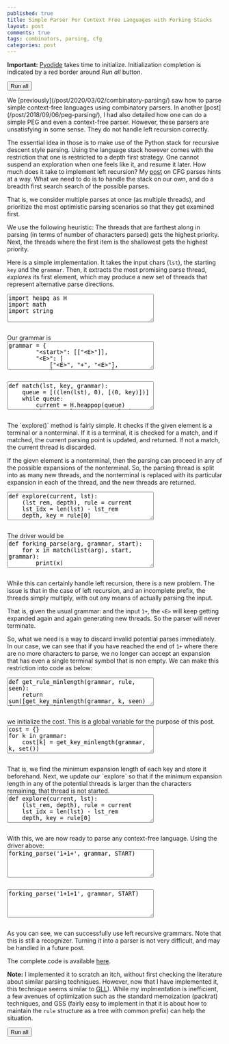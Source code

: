```yaml
---
published: true
title: Simple Parser For Context Free Languages with Forking Stacks
layout: post
comments: true
tags: combinators, parsing, cfg
categories: post
---
```

<script type="text/javascript">window.languagePluginUrl='/resources/pyodide/full/3.9/';</script>
<script src="/resources/pyodide/full/3.9/pyodide.js"></script>
<link rel="stylesheet" type="text/css" media="all" href="/resources/skulpt/css/codemirror.css">
<link rel="stylesheet" type="text/css" media="all" href="/resources/skulpt/css/solarized.css">
<link rel="stylesheet" type="text/css" media="all" href="/resources/skulpt/css/env/editor.css">

<script src="/resources/skulpt/js/codemirrorepl.js" type="text/javascript"></script>
<script src="/resources/skulpt/js/python.js" type="text/javascript"></script>
<script src="/resources/pyodide/js/env/editor.js" type="text/javascript"></script>

**Important:** [Pyodide](https://pyodide.readthedocs.io/en/latest/) takes time to initialize.
Initialization completion is indicated by a red border around *Run all* button.
<form name='python_run_form'>
<button type="button" name="python_run_all">Run all</button>
</form>
We [previously](/post/2020/03/02/combinatory-parsing/) saw how to parse simple context-free
languages using combinatory parsers. In another [post](/post/2018/09/06/peg-parsing/), I had
also detailed how one can do a simple PEG and even a context-free parser. However, these
parsers are unsatisfying in some sense. They do not handle left recursion correctly.

The essential idea in those is to make use of the Python stack for recursive descent style 
parsing. Using the language stack however comes with the restriction that one is restricted 
to a depth first strategy. One cannot suspend an exploration when one feels like it, and 
resume it later. How much does it take to implement left recursion? My [post](/post/2018/09/06/peg-parsing/)
on CFG parses hints at a way. What we need to do is to handle the stack on our own, and do 
a breadth first search search of the possible parses.

That is, we consider multiple parses at once (as multiple threads), and prioritize the most
optimistic parsing scenarios so that they get examined first.

We use the following heuristic: The threads that are farthest along in parsing (in terms
of number of characters parsed) gets the highest priority. Next, the threads where the
first item is the shallowest gets the highest priority.

Here is a simple implementation. It takes the input chars (`lst`), the starting `key` and
the `grammar`. Then, it extracts the most promising parse thread, *explores* its first element,
which may produce a new set of threads that represent alternative parse directions.

<!--
############
import heapq as H
import math
import string

############
-->
<form name='python_run_form'>
<textarea cols="40" rows="4" name='python_edit'>
import heapq as H
import math
import string
</textarea><br />
<pre class='Output' name='python_output'></pre>
<div name='python_canvas'></div>
</form>
Our grammar is

<!--
############
grammar = {
        "<start>": [["<E>"]],
        "<E>": [
            ["<E>", "+", "<E>"],
            ["<E>", "-", "<E>"],
            ["(", "<E>", ")"],
            ["<digits>"],
            ],
        "<digits>": [["<digits>", "<digit>"], ["<digit>"]],
        "<digit>": [[str(i)] for i in string.digits]
        }
START = '<start>'

############
-->
<form name='python_run_form'>
<textarea cols="40" rows="4" name='python_edit'>
grammar = {
        &quot;&lt;start&gt;&quot;: [[&quot;&lt;E&gt;&quot;]],
        &quot;&lt;E&gt;&quot;: [
            [&quot;&lt;E&gt;&quot;, &quot;+&quot;, &quot;&lt;E&gt;&quot;],
            [&quot;&lt;E&gt;&quot;, &quot;-&quot;, &quot;&lt;E&gt;&quot;],
            [&quot;(&quot;, &quot;&lt;E&gt;&quot;, &quot;)&quot;],
            [&quot;&lt;digits&gt;&quot;],
            ],
        &quot;&lt;digits&gt;&quot;: [[&quot;&lt;digits&gt;&quot;, &quot;&lt;digit&gt;&quot;], [&quot;&lt;digit&gt;&quot;]],
        &quot;&lt;digit&gt;&quot;: [[str(i)] for i in string.digits]
        }
START = &#x27;&lt;start&gt;&#x27;
</textarea><br />
<pre class='Output' name='python_output'></pre>
<div name='python_canvas'></div>
</form>


<!--
############
def match(lst, key, grammar):
    queue = [((len(lst), 0), [(0, key)])]
    while queue:
        current = H.heappop(queue)
        rlst = explore(current, lst)
        for item in rlst:
            (lst_rem, _depth), rule = item
            lst_idx = len(lst) - lst_rem
            if lst_idx == len(lst):
                if not rule:
                    yield 'parsed: ' + str(lst_idx)
                else:
                    # (check for epsilons)
                    H.heappush(queue, item)
            else:
                if not rule: # incomplete parse
                    continue
                else:
                    H.heappush(queue, item)
############
-->
<form name='python_run_form'>
<textarea cols="40" rows="4" name='python_edit'>
def match(lst, key, grammar):
    queue = [((len(lst), 0), [(0, key)])]
    while queue:
        current = H.heappop(queue)
        rlst = explore(current, lst)
        for item in rlst:
            (lst_rem, _depth), rule = item
            lst_idx = len(lst) - lst_rem
            if lst_idx == len(lst):
                if not rule:
                    yield &#x27;parsed: &#x27; + str(lst_idx)
                else:
                    # (check for epsilons)
                    H.heappush(queue, item)
            else:
                if not rule: # incomplete parse
                    continue
                else:
                    H.heappush(queue, item)
</textarea><br />
<pre class='Output' name='python_output'></pre>
<div name='python_canvas'></div>
</form>
The `explore()` method is fairly simple. It checks if the given element is a terminal or
a nonterminal. If it is a terminal, it is checked for a match, and if matched, the current
parsing point is updated, and returned. If not a match, the current thread is discarded.

If the gievn element is a nonterminal, then the parsing can proceed in any of the possible
expansions of the nonterminal. So, the parsing thread is split into as many new threads, and
the nonterminal is replaced with its particular expansion in each of the thread, and the
new threads are returned.

<!--
############
def explore(current, lst):
    (lst_rem, depth), rule = current
    lst_idx = len(lst) - lst_rem
    depth, key = rule[0]

    if key not in grammar:
        if key != lst[lst_idx]:
            return []
        else:
            return [((lst_rem - len(key), math.inf), rule[1:])]
    else:
        expansions = grammar[key]
        ret = []
        for expansion in expansions:
            new_rule = [(depth + 1, e) for e in expansion] + rule[1:]
            ret.append(((lst_rem, depth + 1), new_rule))
        return ret

############
-->
<form name='python_run_form'>
<textarea cols="40" rows="4" name='python_edit'>
def explore(current, lst):
    (lst_rem, depth), rule = current
    lst_idx = len(lst) - lst_rem
    depth, key = rule[0]

    if key not in grammar:
        if key != lst[lst_idx]:
            return []
        else:
            return [((lst_rem - len(key), math.inf), rule[1:])]
    else:
        expansions = grammar[key]
        ret = []
        for expansion in expansions:
            new_rule = [(depth + 1, e) for e in expansion] + rule[1:]
            ret.append(((lst_rem, depth + 1), new_rule))
        return ret
</textarea><br />
<pre class='Output' name='python_output'></pre>
<div name='python_canvas'></div>
</form>
The driver would be

<!--
############
def forking_parse(arg, grammar, start):
    for x in match(list(arg), start, grammar):
        print(x)

############
-->
<form name='python_run_form'>
<textarea cols="40" rows="4" name='python_edit'>
def forking_parse(arg, grammar, start):
    for x in match(list(arg), start, grammar):
        print(x)
</textarea><br />
<pre class='Output' name='python_output'></pre>
<div name='python_canvas'></div>
</form>
While this can certainly handle left recursion, there is a new problem. The issue is that
in the case of left recursion, and an incomplete prefix, the threads simply multiply, with
out any means of actually parsing the input. 

That is, given the usual grammar:
and the input `1+`, the `<E>` will keep getting expanded again and again generating
new threads. So the parser will never terminate.

So, what we need is a way to discard invalid potential parses immediately. In our
case, we can see that if you have reached the end of `1+` where there are no more characters
to parse, we no longer can accept an expansion that has even a single terminal symbol that
is non empty. We can make this restriction into code as below:

<!--
############
def get_rule_minlength(grammar, rule, seen):
    return sum([get_key_minlength(grammar, k, seen) for k in rule])

def get_key_minlength(grammar, key, seen):
    if key not in grammar: return len(key)
    if key in seen: return math.inf
    return min([get_rule_minlength(grammar, r, seen | {key}) for r in grammar[key]])

############
-->
<form name='python_run_form'>
<textarea cols="40" rows="4" name='python_edit'>
def get_rule_minlength(grammar, rule, seen):
    return sum([get_key_minlength(grammar, k, seen) for k in rule])

def get_key_minlength(grammar, key, seen):
    if key not in grammar: return len(key)
    if key in seen: return math.inf
    return min([get_rule_minlength(grammar, r, seen | {key}) for r in grammar[key]])
</textarea><br />
<pre class='Output' name='python_output'></pre>
<div name='python_canvas'></div>
</form>
we initialize the cost. This is a global variable for the purpose of this post.

<!--
############
cost = {}
for k in grammar:
    cost[k] = get_key_minlength(grammar, k, set())

############
-->
<form name='python_run_form'>
<textarea cols="40" rows="4" name='python_edit'>
cost = {}
for k in grammar:
    cost[k] = get_key_minlength(grammar, k, set())
</textarea><br />
<pre class='Output' name='python_output'></pre>
<div name='python_canvas'></div>
</form>
That is, we find the minimum expansion length of each key and store it beforehand.
Next, we update our `explore` so that if the minimum expansion length in any
of the potential threads is larger than the characters remaining, that thread is not
started.

<!--
############
def explore(current, lst):
    (lst_rem, depth), rule = current
    lst_idx = len(lst) - lst_rem
    depth, key = rule[0]

    if key not in grammar:
        if key != lst[lst_idx]:
            return []
        else:
            return [((lst_rem - len(key), math.inf), rule[1:])]
    else:
        expansions = grammar[key]
        ret = []
        for expansion in expansions:
            new_rule = [(depth + 1, e) for e in expansion] + rule[1:]
            if sum([cost.get(r, len(r)) for d,r in new_rule]) > lst_rem: continue # <-- changed
            ret.append(((lst_rem, depth + 1), new_rule))
        return ret

############
-->
<form name='python_run_form'>
<textarea cols="40" rows="4" name='python_edit'>
def explore(current, lst):
    (lst_rem, depth), rule = current
    lst_idx = len(lst) - lst_rem
    depth, key = rule[0]

    if key not in grammar:
        if key != lst[lst_idx]:
            return []
        else:
            return [((lst_rem - len(key), math.inf), rule[1:])]
    else:
        expansions = grammar[key]
        ret = []
        for expansion in expansions:
            new_rule = [(depth + 1, e) for e in expansion] + rule[1:]
            if sum([cost.get(r, len(r)) for d,r in new_rule]) &gt; lst_rem: continue # &lt;-- changed
            ret.append(((lst_rem, depth + 1), new_rule))
        return ret
</textarea><br />
<pre class='Output' name='python_output'></pre>
<div name='python_canvas'></div>
</form>
With this, we are now ready to parse any context-free language. Using the driver above:

<!--
############
forking_parse('1+1+', grammar, START)

############
-->
<form name='python_run_form'>
<textarea cols="40" rows="4" name='python_edit'>
forking_parse(&#x27;1+1+&#x27;, grammar, START)
</textarea><br />
<pre class='Output' name='python_output'></pre>
<div name='python_canvas'></div>
</form>


<!--
############
forking_parse('1+1+1', grammar, START)

############
-->
<form name='python_run_form'>
<textarea cols="40" rows="4" name='python_edit'>
forking_parse(&#x27;1+1+1&#x27;, grammar, START)
</textarea><br />
<pre class='Output' name='python_output'></pre>
<div name='python_canvas'></div>
</form>
As you can see, we can successfully use left recursive grammars. Note that this is still a
recognizer. Turning it into a parser is not very difficult, and may be handled in a future post.

The complete code is available [here](https://github.com/rahulgopinath/rahulgopinath.github.io/blob/master/notebooks/2020-03-14-simple-contextfree-parsing.py).

**Note:** 
I implemented it to scratch an itch, without first checking the literature about similar parsing techniques. However, now that I have implemented it, this technique seems similar to [GLL](https://github.com/djspiewak/gll-combinators#theory)). While my implmentation is 
inefficient, a few avenues of optimization such as the standard memoization (packrat) techniques, and GSS (fairly easy to implement in that it is about how to maintain the `rule` structure as a tree with common prefix) can help the situation.

<form name='python_run_form'>
<button type="button" name="python_run_all">Run all</button>
</form>
